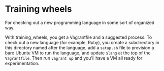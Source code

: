 # Training wheels

For checking out a new programming language in some sort of organized way.

With training_wheels, you get a Vagrantfile and a suggested process. To check out a new language (for example, Ruby),
you create a subdirectory in this directory named after the language, add a `setup.sh` file to provision a bare Ubuntu
VM to run the language, and update `$lang` at the top of the `Vagrantfile`. Then run `vagrant up` and you'll have a VM
all ready for experimentation.
